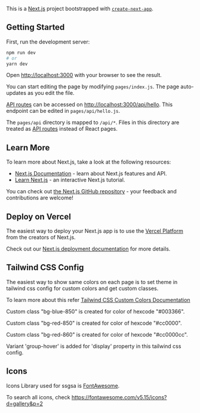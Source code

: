 This is a [Next.js](https://nextjs.org/) project bootstrapped with [`create-next-app`](https://github.com/vercel/next.js/tree/canary/packages/create-next-app).

## Getting Started

First, run the development server:

```bash
npm run dev
# or
yarn dev
```

Open [http://localhost:3000](http://localhost:3000) with your browser to see the result.

You can start editing the page by modifying `pages/index.js`. The page auto-updates as you edit the file.

[API routes](https://nextjs.org/docs/api-routes/introduction) can be accessed on [http://localhost:3000/api/hello](http://localhost:3000/api/hello). This endpoint can be edited in `pages/api/hello.js`.

The `pages/api` directory is mapped to `/api/*`. Files in this directory are treated as [API routes](https://nextjs.org/docs/api-routes/introduction) instead of React pages.

## Learn More

To learn more about Next.js, take a look at the following resources:

- [Next.js Documentation](https://nextjs.org/docs) - learn about Next.js features and API.
- [Learn Next.js](https://nextjs.org/learn) - an interactive Next.js tutorial.

You can check out [the Next.js GitHub repository](https://github.com/vercel/next.js/) - your feedback and contributions are welcome!

## Deploy on Vercel

The easiest way to deploy your Next.js app is to use the [Vercel Platform](https://vercel.com/new?utm_medium=default-template&filter=next.js&utm_source=create-next-app&utm_campaign=create-next-app-readme) from the creators of Next.js.

Check out our [Next.js deployment documentation](https://nextjs.org/docs/deployment) for more details.

## Tailwind CSS Config

The easiest way to show same colors on each page is to set theme in tailwind css config for custom colors and get custom classes.

To learn more about this refer [Tailwind CSS Custom Colors Documentation](https://tailwindcss.com/docs/customizing-colors)

Custom class "bg-blue-850" is created for color of hexcode "#003366".

Custom class "bg-red-850" is created for color of hexcode "#cc0000".

Custom class "bg-red-860" is created for color of hexcode "#cc0000cc".

Variant 'group-hover' is added for 'display' property in this tailwind css config.

## Icons

Icons Library used for ssgsa is [FontAwesome](https://fontawesome.com/).

To search all icons, check https://fontawesome.com/v5.15/icons?d=gallery&p=2
